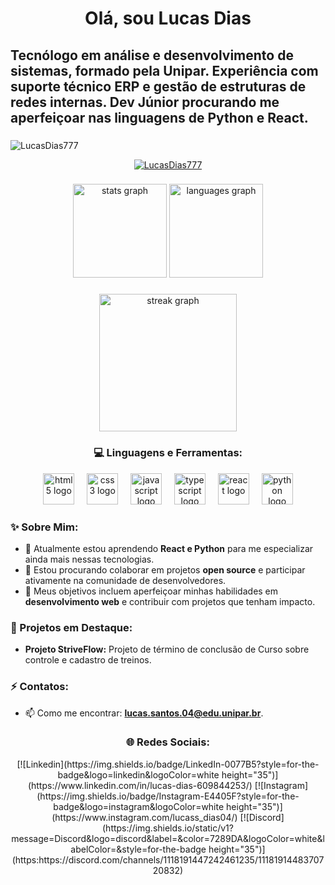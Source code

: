 <h1 align="center">Olá, sou Lucas Dias</h1>

###

<h2 align="left">Tecnólogo em análise e desenvolvimento de sistemas, formado pela Unipar. Experiência com suporte técnico ERP e gestão de estruturas de redes internas. Dev Júnior procurando me aperfeiçoar nas linguagens de Python e React.</h2>

###
<p align="left"> <img src="https://komarev.com/ghpvc/?username=LucasDias777&label=Profile%20views&color=900eb4&style=flat" alt="LucasDias777" /> </p>

<p align="center"> <a href="https://github.com/ryo-ma/github-profile-trophy"><img src="https://github-profile-trophy.vercel.app/?username=LucasDias777" alt="LucasDias777" /></a> </p>

###

<div align="center">
  <img src="https://github-readme-stats.vercel.app/api?username=LucasDias777&hide_title=false&hide_rank=false&show_icons=true&include_all_commits=true&count_private=true&disable_animations=false&theme=dracula&locale=en&hide_border=false" height="150" alt="stats graph" />
  <img src="https://github-readme-stats.vercel.app/api/top-langs?username=LucasDias777&locale=en&hide_title=false&layout=compact&card_width=320&langs_count=5&theme=dracula&hide_border=false" height="150" alt="languages graph" />
</div>

###

<div align="center">
  <img src="https://streak-stats.demolab.com?user=LucasDias777&locale=en&mode=daily&theme=dark&hide_border=false&border_radius=5&order=3" height="220" alt="streak graph"  />
</div>

###

<h3 align="center">💻 Linguagens e Ferramentas:</h3>

<div align="center">
  <img src="https://cdn.jsdelivr.net/gh/devicons/devicon/icons/html5/html5-original.svg" height="50" alt="html5 logo" />
  <img width="12" />
  <img src="https://cdn.jsdelivr.net/gh/devicons/devicon/icons/css3/css3-original.svg" height="50" alt="css3 logo" />
  <img width="12" />
  <img src="https://cdn.jsdelivr.net/gh/devicons/devicon/icons/javascript/javascript-original.svg" height="50" alt="javascript logo" />
  <img width="12" />
  <img src="https://cdn.jsdelivr.net/gh/devicons/devicon/icons/typescript/typescript-original.svg" height="50" alt="typescript logo" />
  <img width="12" />
  <img src="https://cdn.jsdelivr.net/gh/devicons/devicon/icons/react/react-original.svg" height="50" alt="react logo" />
  <img width="12" />
  <img src="https://cdn.jsdelivr.net/gh/devicons/devicon/icons/python/python-original.svg" height="50" alt="python logo" />
</div>


###

<h3 align="left">✨ Sobre Mim:</h3>

- 🌱 Atualmente estou aprendendo **React e Python** para me especializar ainda mais nessas tecnologias.
- 👯 Estou procurando colaborar em projetos **open source** e participar ativamente na comunidade de desenvolvedores.
- 🎯 Meus objetivos incluem aperfeiçoar minhas habilidades em **desenvolvimento web** e contribuir com projetos que tenham impacto.

###

<h3 align="left">🚀 Projetos em Destaque:</h3>

- **Projeto StriveFlow:** Projeto de término de conclusão de Curso sobre controle e cadastro de treinos.

###

<h3 align="left">⚡ Contatos:</h3>

- 📫 Como me encontrar: **lucas.santos.04@edu.unipar.br**.

###

<h3 align="center">🌐 Redes Sociais:</h3>

<div align="center">
[![Linkedin](https://img.shields.io/badge/LinkedIn-0077B5?style=for-the-badge&logo=linkedin&logoColor=white height="35")](https://www.linkedin.com/in/lucas-dias-609844253/)
[![Instagram](https://img.shields.io/badge/Instagram-E4405F?style=for-the-badge&logo=instagram&logoColor=white height="35")](https://www.instagram.com/lucass_dias04/)
[![Discord](https://img.shields.io/static/v1?message=Discord&logo=discord&label=&color=7289DA&logoColor=white&labelColor=&style=for-the-badge height="35")](https:https://discord.com/channels/1118191447242461235/1118191448370720832)
</div>

###
